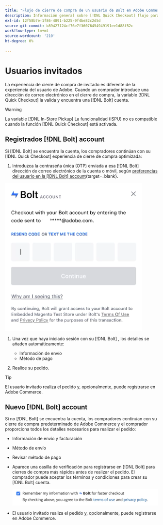 ```yaml
---
title: "Flujo de cierre de compra de un usuario de Bolt en Adobe Commerce"
description: Información general sobre [!DNL Quick Checkout] flujo para un usuario de Bolt en Adobe Commerce.
exl-id: 12f58b7e-1f86-4891-b225-9f4be82c2d5d
source-git-commit: b89427124cf76e7f36076454949191ee1d88f52c
workflow-type: tm+mt
source-wordcount: '210'
ht-degree: 0%

---
```


# Usuarios invitados

La experiencia de cierre de compra de invitado es diferente de la experiencia del usuario de Adobe. Cuando un comprador introduce una dirección de correo electrónico en el cierre de compra, la variable [!DNL Quick Checkout] la valida y encuentra una [!DNL Bolt] cuenta.

>[!WARNING]
>
> La variable [!DNL In-Store Pickup] La funcionalidad (ISPU) no es compatible cuando la función [!DNL Quick Checkout] está activada.

## Registrados [!DNL Bolt] account

Si [!DNL Bolt] se encuentra la cuenta, los compradores continúan con su [!DNL Quick Checkout] experiencia de cierre de compra optimizada:

1. Introduzca la contraseña única (OTP) enviada a esa [!DNL Bolt] dirección de correo electrónico de la cuenta o móvil, según [preferencias del usuario en la [!DNL Bolt] account](https://help.bolt.com/shoppers/account/account-settings/#how-to-set-preferred-login-method){target=_blank}.

![Ventana emergente de OTP](assets/pop-up.png)

1. Una vez que haya iniciado sesión con su [!DNL Bolt] , los detalles se añaden automáticamente:

   - Información de envío
   - Método de pago

1. Realice su pedido.

>[!TIP]
>
> El usuario invitado realiza el pedido y, opcionalmente, puede registrarse en Adobe Commerce.

## Nuevo [!DNL Bolt] account

Si no [!DNL Bolt] se encuentra la cuenta, los compradores continúan con su cierre de compra predeterminado de Adobe Commerce y el comprador proporciona todos los detalles necesarios para realizar el pedido:

- Información de envío y facturación
- Método de envío
- Revisar método de pago
- Aparece una casilla de verificación para registrarse en [!DNL Bolt] para cierres de compra más rápidos antes de realizar el pedido. El comprador puede aceptar los términos y condiciones para crear su [!DNL Bolt] cuenta.

   ![Recordar [!DNL Bolt]](assets/checkbox-remember-bolt.png)

- El usuario invitado realiza el pedido y, opcionalmente, puede registrarse en Adobe Commerce.
